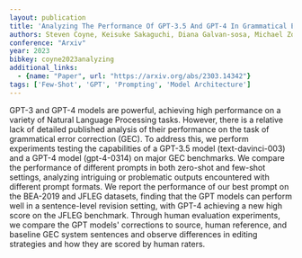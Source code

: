 ```yaml
---
layout: publication
title: 'Analyzing The Performance Of GPT-3.5 And GPT-4 In Grammatical Error Correction'
authors: Steven Coyne, Keisuke Sakaguchi, Diana Galvan-sosa, Michael Zock, Kentaro Inui
conference: "Arxiv"
year: 2023
bibkey: coyne2023analyzing
additional_links:
  - {name: "Paper", url: "https://arxiv.org/abs/2303.14342"}
tags: ['Few-Shot', 'GPT', 'Prompting', 'Model Architecture']
---
```

GPT-3 and GPT-4 models are powerful, achieving high performance on a variety
of Natural Language Processing tasks. However, there is a relative lack of
detailed published analysis of their performance on the task of grammatical
error correction (GEC). To address this, we perform experiments testing the
capabilities of a GPT-3.5 model (text-davinci-003) and a GPT-4 model
(gpt-4-0314) on major GEC benchmarks. We compare the performance of different
prompts in both zero-shot and few-shot settings, analyzing intriguing or
problematic outputs encountered with different prompt formats. We report the
performance of our best prompt on the BEA-2019 and JFLEG datasets, finding that
the GPT models can perform well in a sentence-level revision setting, with
GPT-4 achieving a new high score on the JFLEG benchmark. Through human
evaluation experiments, we compare the GPT models' corrections to source, human
reference, and baseline GEC system sentences and observe differences in editing
strategies and how they are scored by human raters.
